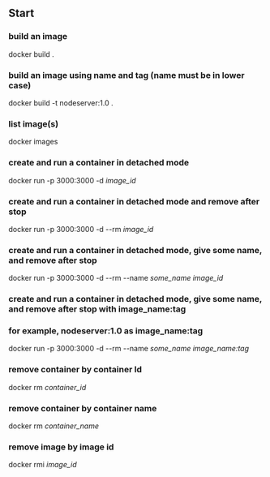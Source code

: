 ## Start 

### build an image 

docker build .

### build an image using name and tag (name must be in lower case) 

docker build -t nodeserver:1.0 .

### list image(s) 

docker images 

### create and run a container in detached mode  

docker run -p 3000:3000 -d <i>image_id</i> 

### create and run a container in detached mode and remove after stop   

docker run -p 3000:3000 -d --rm <i>image_id</i> 

### create and run a container in detached mode, give some name, and remove after stop  

docker run -p 3000:3000 -d --rm --name <i>some_name</i> <i>image_id</i>

### create and run a container in detached mode, give some name, and remove after stop with image_name:tag 
### for example, nodeserver:1.0 as image_name:tag 

docker run -p 3000:3000 -d --rm --name <i>some_name</i> <i>image_name:tag</i>

### remove container by container Id   

docker rm <i>container_id</i> 

### remove container by container name  

docker rm <i>container_name</i> 

### remove image by image id  

docker rmi <i>image_id</i>

